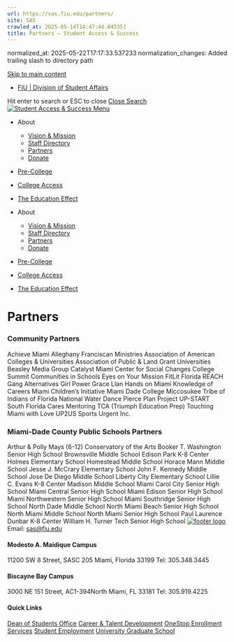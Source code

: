 ```yaml
---
url: https://sas.fiu.edu/partners/
site: SAS
crawled_at: 2025-05-14T14:47:44.845351
title: Partners – Student Access & Success
---
```

normalized_at: 2025-05-22T17:17:33.537233
normalization_changes: Added trailing slash to directory path

[Skip to main content](https://sas.fiu.edu/partners/#ajax-content-wrap)
  * [FIU | Division of Student Affairs](https://studentaffairs.fiu.edu)


Hit enter to search or ESC to close
[Close Search ](https://sas.fiu.edu/partners/)
[ ![Student Access & Success](https://sas.fiu.edu/wp-content/uploads/2016/09/logo.png) ](https://sas.fiu.edu)
[ Menu ](https://sas.fiu.edu/partners/#mobile-menu)
  * About
    * [Vision & Mission](https://sas.fiu.edu/vision-mission/)
    * [Staff Directory](https://sas.fiu.edu/staff/)
    * [Partners](https://sas.fiu.edu/partners/)
    * [Donate](https://ignite.fiu.edu/give-now/giving-opportunities/units-and-divisions/student-access-and-success/support-the-mission/index.html)
  * [Pre-College](https://sas.fiu.edu/pre-collegiate-programs/)
  * [College Access](https://sas.fiu.edu/college-access/)
  * [The Education Effect](https://sas.fiu.edu/edeffect/)


  * About
    * [Vision & Mission](https://sas.fiu.edu/vision-mission/)
    * [Staff Directory](https://sas.fiu.edu/staff/)
    * [Partners](https://sas.fiu.edu/partners/)
    * [Donate](https://ignite.fiu.edu/give-now/giving-opportunities/units-and-divisions/student-access-and-success/support-the-mission/index.html)
  * [Pre-College](https://sas.fiu.edu/pre-collegiate-programs/)
  * [College Access](https://sas.fiu.edu/college-access/)
  * [The Education Effect](https://sas.fiu.edu/edeffect/)


# Partners
### Community Partners
Achieve Miami Alleghany Franciscan Ministries Association of American Colleges & Universities Association of Public & Land Grant Universities Beasley Media Group Catalyst Miami Center for Social Changes College Summit Communities in Schools Eyes on Your Mission FitLit Florida REACH Gang Alternatives Girl Power Grace Llan Hands on Miami Knowledge of Careers Miami Children’s Initiative Miami Dade College Miccosukee Tribe of Indians of Florida National Water Dance Pierce Plan Project UP-START South Florida Cares Mentoring TCA (Triumph Education Prep) Touching Miami with Love UP2US Sports Urgent Inc. 
### Miami-Dade County Public Schools Partners
Arthur & Polly Mays (6-12) Conservatory of the Arts Booker T. Washington Senior High School Brownsville Middle School Edison Park K-8 Center Holmes Elementary School Homestead Middle School Horace Mann Middle School Jesse J. McCrary Elementary School John F. Kennedy Middle School Jose De Diego Middle School Liberty City Elementary School Lillie C. Evans K-8 Center Madison Middle School Miami Carol City Senior High School Miami Central Senior High School Miami Edison Senior High School Miami Northwestern Senior High School Miami Southridge Senior High School North Dade Middle School North Miami Beach Senior High School North Miami Middle School North Miami Senior High School Paul Laurence Dunbar K-8 Center William H. Turner Tech Senior High School
[![footer logo](http://sas.fiu.edu/wp-content/uploads/2016/12/logo-footer.png)](http://fiu.edu)
Email: sas@fiu.edu
#### Modesto A. Maidique Campus
11200 SW 8 Street, SASC 205 Miami, Florida 33199
Tel: 305.348.3445
#### Biscayne Bay Campus
3000 NE 151 Street, AC1-394North Miami, FL 33181
Tel: 305.919.4225
#### Quick Links
[Dean of Students Office](https://dasa.fiu.edu/all-departments/dean-of-students/) [Career & Talent Development](https://career.fiu.edu/) [OneStop Enrollment Services](http://onestop.fiu.edu/) [Student Employment](https://hr.fiu.edu/prospective-employees/) [University Graduate School](http://gradschool.fiu.edu/)
